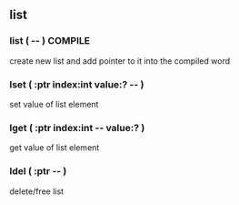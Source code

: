 ## list


### list ( -- ) COMPILE
create new list and add pointer to it into the compiled word
### lset ( :ptr index:int value:? -- )
set value of list element
### lget ( :ptr index:int -- value:? )
get value of list element
### ldel ( :ptr -- )
delete/free list